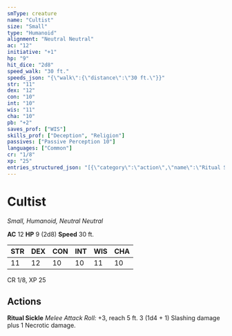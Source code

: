 ```yaml
---
smType: creature
name: "Cultist"
size: "Small"
type: "Humanoid"
alignment: "Neutral Neutral"
ac: "12"
initiative: "+1"
hp: "9"
hit_dice: "2d8"
speed_walk: "30 ft."
speeds_json: "{\"walk\":{\"distance\":\"30 ft.\"}}"
str: "11"
dex: "12"
con: "10"
int: "10"
wis: "11"
cha: "10"
pb: "+2"
saves_prof: ["WIS"]
skills_prof: ["Deception", "Religion"]
passives: ["Passive Perception 10"]
languages: ["Common"]
cr: "1/8"
xp: "25"
entries_structured_json: "[{\"category\":\"action\",\"name\":\"Ritual Sickle\",\"text\":\"*Melee Attack Roll:* +3, reach 5 ft. 3 (1d4 + 1) Slashing damage plus 1 Necrotic damage.\",\"kind\":\"Melee Attack Roll\",\"to_hit\":\"+3\",\"range\":\"5 ft\",\"damage\":\"3 (1d4 + 1) Slashing\"}]"
---
```


# Cultist
*Small, Humanoid, Neutral Neutral*

**AC** 12
**HP** 9 (2d8)
**Speed** 30 ft.

| STR | DEX | CON | INT | WIS | CHA |
| --- | --- | --- | --- | --- | --- |
| 11 | 12 | 10 | 10 | 11 | 10 |

CR 1/8, XP 25

## Actions

**Ritual Sickle**
*Melee Attack Roll:* +3, reach 5 ft. 3 (1d4 + 1) Slashing damage plus 1 Necrotic damage.
